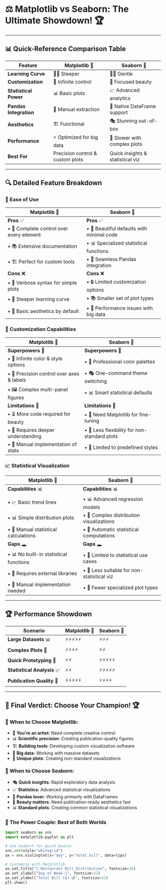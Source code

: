 # ⚖️ Matplotlib vs Seaborn: The Ultimate Showdown! 🏆

---

## 📊 Quick-Reference Comparison Table

| Feature                | Matplotlib 🐍                      | Seaborn 🦚                        |
|------------------------|-----------------------------------|-----------------------------------|
| **Learning Curve**     | 🧗‍♂️ Steeper                      | 🏄‍♂️ Gentle                      |
| **Customization**      | 🔧 Infinite control                | 🎨 Focused beauty                 |
| **Statistical Power**  | 📊 Basic plots                     | 📈 Advanced analytics             |
| **Pandas Integration** | 👋 Manual extraction               | 🤖 Native DataFrame support      |
| **Aesthetics**         | 🏗️ Functional                     | 🎭 Stunning out-of-box           |
| **Performance**        | ⚡ Optimized for big data          | 🐢 Slower with complex plots     |
| **Best For**           | Precision control & custom plots  | Quick insights & statistical viz |

---

## 🔍 Detailed Feature Breakdown

### 🎯 Ease of Use
| Matplotlib 🐍 | Seaborn 🦚 |
|---------------|-----------|
| **Pros** ✅ | **Pros** ✅ |
| • 🔧 Complete control over every element | • 🎨 Beautiful defaults with minimal code |
| • 📚 Extensive documentation | • 📊 Specialized statistical functions |
| • 🏗️ Perfect for custom tools | • 🐼 Seamless Pandas integration |
| **Cons** ❌ | **Cons** ❌ |
| • 📜 Verbose syntax for simple plots | • 🔒 Limited customization options |
| • 🧠 Steeper learning curve | • 📚 Smaller set of plot types |
| • 🎨 Basic aesthetics by default | • 🐢 Performance issues with big data |

### 🎨 Customization Capabilities
| Matplotlib 🐍 | Seaborn 🦚 |
|---------------|-----------|
| **Superpowers** 🚀 | **Superpowers** 🚀 |
| • 🎨 Infinite color & style options | • 🌈 Professional color palettes |
| • 📐 Precision control over axes & labels | • 🎭 One-command theme switching |
| • 🖼️ Complex multi-panel figures | • 📊 Smart statistical defaults |
| **Limitations** 🛑 | **Limitations** 🛑 |
| • ⏳ More code required for beauty | • 🔧 Need Matplotlib for fine-tuning |
| • 🧠 Requires deeper understanding | • 📐 Less flexibility for non-standard plots |
| • 🎨 Manual implementation of stats | • 🎨 Limited to predefined styles |

### 📈 Statistical Visualization
| Matplotlib 🐍 | Seaborn 🦚 |
|---------------|-----------|
| **Capabilities** 📊 | **Capabilities** 📊 |
| • 📈 Basic trend lines | • 📊 Advanced regression models |
| • 📊 Simple distribution plots | • 🎻 Complex distribution visualizations |
| • 📐 Manual statistical calculations | • 🧮 Automatic statistical computations |
| **Gaps** 🕳️ | **Gaps** 🕳️ |
| • 📊 No built-in statistical functions | • 🔗 Limited to statistical use cases |
| • 🧮 Requires external libraries | • 📐 Less suitable for non-statistical viz |
| • 🎨 Manual implementation needed | • 🚀 Fewer specialized plot types |

---

## 🏆 Performance Showdown

| Scenario | Matplotlib 🐍 | Seaborn 🦚 |
|----------|---------------|-----------|
| **Large Datasets** 📊 | ⚡⚡⚡⚡⚡ | ⚡⚡⚡ |
| **Complex Plots** 🎨 | ⚡⚡⚡⚡ | ⚡⚡ |
| **Quick Prototyping** 🚀 | ⚡⚡ | ⚡⚡⚡⚡⚡ |
| **Statistical Analysis** 📈 | ⚡⚡ | ⚡⚡⚡⚡⚡ |
| **Publication Quality** 📰 | ⚡⚡⚡⚡⚡ | ⚡⚡⚡⚡ |

---

## 🎯 Final Verdict: Choose Your Champion! 🏆

### 🥇 When to Choose Matplotlib:
- 🎨 **You're an artist**: Need complete creative control
- 📊 **Scientific precision**: Creating publication-quality figures
- 🏗️ **Building tools**: Developing custom visualization software
- 🚀 **Big data**: Working with massive datasets
- 🔧 **Unique plots**: Creating non-standard visualizations

### 🥇 When to Choose Seaborn:
- 🎭 **Quick insights**: Rapid exploratory data analysis
- 📈 **Statistics**: Advanced statistical visualizations
- 🐼 **Pandas lover**: Working primarily with DataFrames
- 🎨 **Beauty matters**: Need publication-ready aesthetics fast
- 📊 **Standard plots**: Creating common statistical visualizations

### 💑 The Power Couple: Best of Both Worlds
```python
import seaborn as sns
import matplotlib.pyplot as plt

# Use Seaborn for quick beauty
sns.set(style="whitegrid")
ax = sns.violinplot(x="day", y="total_bill", data=tips)

# Customize with Matplotlib
ax.set_title("🎻 Restaurant Bill Distribution", fontsize=16)
ax.set_xlabel("Day of Week 📅", fontsize=12)
ax.set_ylabel("Total Bill ($) 💰", fontsize=12)
plt.show()
```